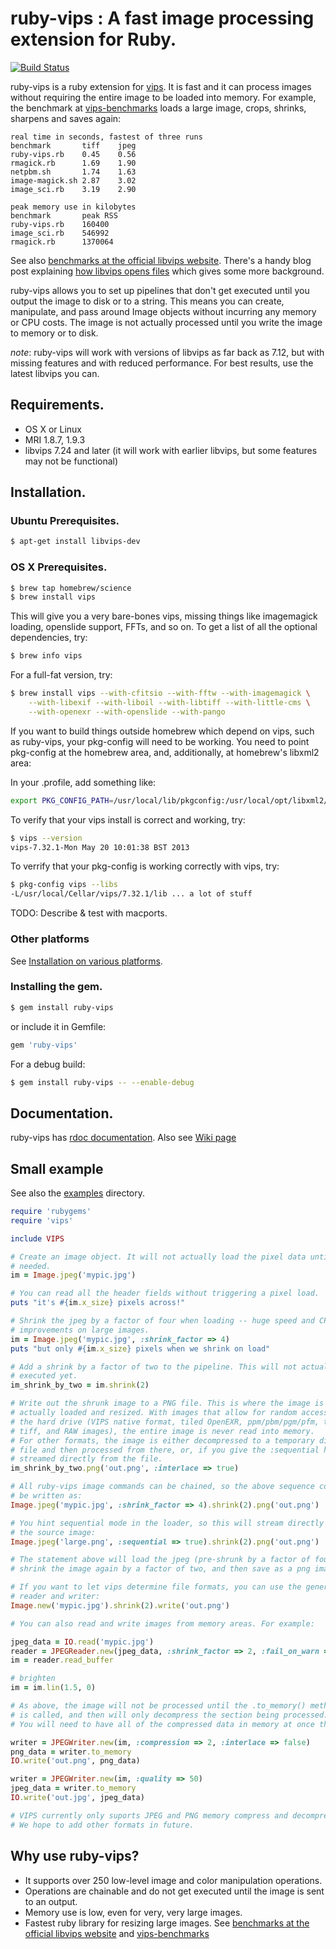 # ruby-vips : A fast image processing extension for Ruby.

[![Build Status](https://secure.travis-ci.org/jcupitt/ruby-vips.png)](http://travis-ci.org/jcupitt/ruby-vips)

ruby-vips is a ruby extension for [vips](http://www.vips.ecs.soton.ac.uk). 
It is fast and it can process images without requiring the 
entire image to be loaded into memory. For example, the benchmark at 
[vips-benchmarks](https://github.com/stanislaw/vips-benchmarks) loads a large
image, crops, shrinks, sharpens and saves again:

```text
real time in seconds, fastest of three runs
benchmark       tiff    jpeg
ruby-vips.rb    0.45    0.56    
rmagick.rb      1.69    1.90    
netpbm.sh       1.74    1.63    
image-magick.sh 2.87    3.02    
image_sci.rb    3.19    2.90    

peak memory use in kilobytes
benchmark       peak RSS
ruby-vips.rb    160400
image_sci.rb    546992
rmagick.rb      1370064
```

See also [benchmarks at the official libvips
website](http://www.vips.ecs.soton.ac.uk/index.php?title=Speed_and_Memory_Use).
There's a handy blog post explaining [how libvips opens
files](http://libvips.blogspot.co.uk/2012/06/how-libvips-opens-file.html)
which gives some more background.

ruby-vips allows you to set up pipelines that don't get executed until you
output the image to disk or to a string. This means you can create,
manipulate, and pass around Image objects without incurring any memory or CPU
costs. The image is not actually processed until you write the image to memory
or to disk.

*note*: ruby-vips will work with versions of libvips as far back as 7.12, but
with missing features and with reduced performance. For best results, use the 
latest libvips you can.

## Requirements.

  * OS X or Linux
  * MRI 1.8.7, 1.9.3
  * libvips 7.24 and later (it will work with earlier libvips, but some
    features may not be functional)

## Installation.

### Ubuntu Prerequisites.

```bash
$ apt-get install libvips-dev
```

### OS X Prerequisites.

```bash
$ brew tap homebrew/science
$ brew install vips
```

This will give you a very bare-bones vips, missing things like imagemagick
loading, openslide support, FFTs, and so on. To get a list of all the optional
dependencies, try:

```bash
$ brew info vips
```

For a full-fat version, try:

```bash
$ brew install vips --with-cfitsio --with-fftw --with-imagemagick \
    --with-libexif --with-liboil --with-libtiff --with-little-cms \
    --with-openexr --with-openslide --with-pango
```

If you want to build things outside homebrew which depend on vips,
such as ruby-vips, your pkg-config will need to be working. You
need to point pkg-config at the homebrew area, and, additionally, at
homebrew's libxml2 area:

In your .profile, add something like:

```bash
export PKG_CONFIG_PATH=/usr/local/lib/pkgconfig:/usr/local/opt/libxml2/lib/pkgconfig
```

To verify that your vips install is correct and working, try:

```bash
$ vips --version
vips-7.32.1-Mon May 20 10:01:38 BST 2013
```

To verrify that your pkg-config is working correctly with vips, try:

```bash
$ pkg-config vips --libs
-L/usr/local/Cellar/vips/7.32.1/lib ... a lot of stuff
```

TODO: Describe & test with macports.

### Other platforms

See [Installation on various
platforms](https://github.com/jcupitt/ruby-vips/wiki/installation-on-various-platforms).

### Installing the gem.

```bash
$ gem install ruby-vips
```

or include it in Gemfile:

```ruby
gem 'ruby-vips'
```

For a debug build:

```bash
$ gem install ruby-vips -- --enable-debug
```

## Documentation.

ruby-vips has [rdoc
documentation](http://rubydoc.info/gems/ruby-vips/frames). Also
see [Wiki page](https://github.com/jcupitt/ruby-vips/wiki)

## Small example

See also the
[examples](https://github.com/jcupitt/ruby-vips/tree/master/examples)
directory.

```ruby
require 'rubygems'
require 'vips'

include VIPS

# Create an image object. It will not actually load the pixel data until 
# needed. 
im = Image.jpeg('mypic.jpg')

# You can read all the header fields without triggering a pixel load.
puts "it's #{im.x_size} pixels across!"

# Shrink the jpeg by a factor of four when loading -- huge speed and CPU
# improvements on large images.
im = Image.jpeg('mypic.jpg', :shrink_factor => 4)
puts "but only #{im.x_size} pixels when we shrink on load"

# Add a shrink by a factor of two to the pipeline. This will not actually be
# executed yet.
im_shrink_by_two = im.shrink(2)

# Write out the shrunk image to a PNG file. This is where the image is
# actually loaded and resized. With images that allow for random access from
# the hard drive (VIPS native format, tiled OpenEXR, ppm/pbm/pgm/pfm, tiled
# tiff, and RAW images), the entire image is never read into memory.
# For other formats, the image is either decompressed to a temporary disc 
# file and then processed from there, or, if you give the :sequential hint, 
# streamed directly from the file.
im_shrink_by_two.png('out.png', :interlace => true)

# All ruby-vips image commands can be chained, so the above sequence could
# be written as:
Image.jpeg('mypic.jpg', :shrink_factor => 4).shrink(2).png('out.png')

# You hint sequential mode in the loader, so this will stream directly from
# the source image:
Image.jpeg('large.png', :sequential => true).shrink(2).png('out.png')

# The statement above will load the jpeg (pre-shrunk by a factor of four),
# shrink the image again by a factor of two, and then save as a png image.

# If you want to let vips determine file formats, you can use the generic
# reader and writer:
Image.new('mypic.jpg').shrink(2).write('out.png')

# You can also read and write images from memory areas. For example:

jpeg_data = IO.read('mypic.jpg')
reader = JPEGReader.new(jpeg_data, :shrink_factor => 2, :fail_on_warn => true)
im = reader.read_buffer

# brighten
im = im.lin(1.5, 0)

# As above, the image will not be processed until the .to_memory() method 
# is called, and then will only decompress the section being processed. 
# You will need to have all of the compressed data in memory at once though. 

writer = JPEGWriter.new(im, :compression => 2, :interlace => false)
png_data = writer.to_memory
IO.write('out.png', png_data)

writer = JPEGWriter.new(im, :quality => 50)
jpeg_data = writer.to_memory
IO.write('out.jpg', jpeg_data)

# VIPS currently only suports JPEG and PNG memory compress and decompress. 
# We hope to add other formats in future. 
```

## Why use ruby-vips?

  - It supports over 250 low-level image and color manipulation operations.
  - Operations are chainable and do not get executed until the image is sent to an output.
  - Memory use is low, even for very, very large images.
  - Fastest ruby library for resizing large images. See [benchmarks at the official libvips website](http://www.vips.ecs.soton.ac.uk/index.php?title=Speed_and_Memory_Use) and [vips-benchmarks](https://github.com/stanislaw/vips-benchmarks)
